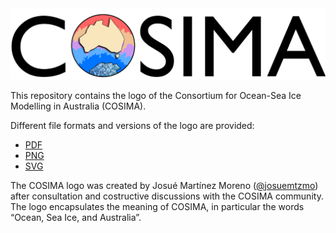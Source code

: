<img src="png/logo_word.png" width="800"/>

This repository contains the logo of the Consortium for Ocean-Sea Ice Modelling in Australia (COSIMA).

Different file formats and versions of the logo are provided:

- [PDF](https://github.com/COSIMA/logo/tree/master/pdf)
- [PNG](https://github.com/COSIMA/logo/tree/master/png)
- [SVG](https://github.com/COSIMA/logo/tree/master/svg)

The COSIMA logo was created by Josué Martínez Moreno ([@josuemtzmo](https://github.com/josuemtzmo)) after consultation and costructive discussions with the COSIMA community. The logo encapsulates the meaning of COSIMA, in particular the words “Ocean, Sea Ice, and Australia”.
